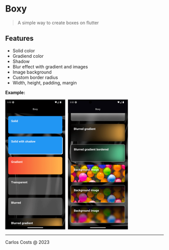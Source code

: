 # Boxy

> A simple way to create boxes on flutter

## Features

- Solid color
- Gradiend color
- Shadow
- Blur effect with gradient and images
- Image background
- Custom border radius
- Width, height, padding, margin

**Example:**

<img src="example.png" width="390">

---

Carlos Costs @ 2023
